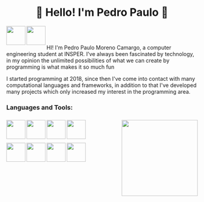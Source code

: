 <h1 align = "center">👋 Hello! I'm Pedro Paulo 👋</h1>

<a href="https://www.linkedin.com/in/pedro-paulo-moreno-camargo-93945a177?lipi=urn%3Ali%3Apage%3Ad_flagship3_profile_view_base_contact_details%3B46mJblmxTy6S7qZ3ydNs4Q%3D%3D" target="blank"><img align="left" src="https://cdn-icons-png.flaticon.com/512/3536/3536505.png" height="50"/></a>
<a href="https://www.instagram.com/pedro_camargo95/" target="blank"><img align="left" src="https://cdn-icons-png.flaticon.com/512/2111/2111463.png" height="50" /></a>
</br>
</br>

<p> HI! I'm Pedro Paulo Moreno Camargo, a computer engineering student at INSPER. I've always been fascinated by technology, in my opinion the unlimited possibilities of what we can create by programming is what makes it so much fun  </p>
<p>I started programming at 2018, since then I've come into contact with many computational languages and frameworks, in addition to that I've developed many projects which only increased my interest in the programming area.  </p>

<h3>Languages and Tools: <h3> 
   <img align="right" src="https://media.tenor.com/YUzRkMOL-3EAAAAC/programming-computer-frog.gif" height="200"/>
   <img align="left" src="https://cdn-icons-png.flaticon.com/512/5968/5968350.png" height="50"/>
   <img align="left" src="https://cdn-icons-png.flaticon.com/512/5968/5968267.png" height="50"/>
   <img align="left" src="https://cdn-icons-png.flaticon.com/512/919/919826.png" height="50"/>
   <img align="left" src="https://cdn-icons-png.flaticon.com/512/5968/5968292.png" height="50"/><br/><br/><br/>
   <img align="left" src="https://cdn-icons-png.flaticon.com/512/1183/1183672.png" height="50"/>
   <img align="left" src="https://cdn-icons-png.flaticon.com/512/226/226777.png" height="50"/>
   <img align="left" src="https://cdn-icons-png.flaticon.com/512/2232/2232241.png" height="50"/>
   <img align="left" src="https://cdn-icons-png.flaticon.com/512/4494/4494748.png" height="50"/>


